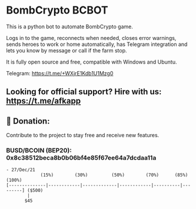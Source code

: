 # BombCrypto BCBOT
This is a python bot to automate BombCrypto game.

Logs in to the game, reconnects when needed, closes error warnings, sends heroes to work or home automatically, has Telegram integration and lets you know by message or call if the farm stop.

It is fully open source and free, compatible with Windows and Ubuntu.

Telegram: https://t.me/+WXjrE1Kdb1U1Mzg0

## Looking for official support? Hire with us: https://t.me/afkapp

## 🎁 Donation:
Contribute to the project to stay free and receive new features. 
### BUSD/BCOIN (BEP20): 0x8c38512beca8b0b06bf4e85f67ee64a7dcdaa11a

``` 
- 27/Dec/21
             (15%)        (30%)         (50%)        (70%)      (85%)     (100%)
[--------------|------------|-------------|------------|----------|---------] ($500)
        |
       $45
```

